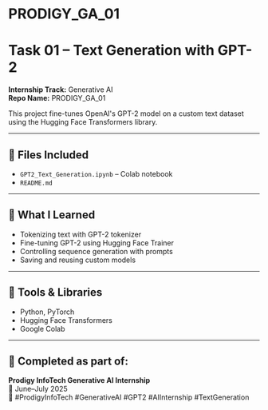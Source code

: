 # PRODIGY_GA_01
# Task 01 – Text Generation with GPT-2  
**Internship Track:** Generative AI  
**Repo Name:** PRODIGY_GA_01  

This project fine-tunes OpenAI's GPT-2 model on a custom text dataset using the Hugging Face Transformers library.

---

## 📁 Files Included
- `GPT2_Text_Generation.ipynb` – Colab notebook
- `README.md`

---

## 🧠 What I Learned
- Tokenizing text with GPT-2 tokenizer
- Fine-tuning GPT-2 using Hugging Face Trainer
- Controlling sequence generation with prompts
- Saving and reusing custom models

---

## 🔧 Tools & Libraries
- Python, PyTorch
- Hugging Face Transformers
- Google Colab

---

## 📌 Completed as part of:
**Prodigy InfoTech Generative AI Internship**  
📅 June–July 2025  
📍 #ProdigyInfoTech #GenerativeAI #GPT2 #AIInternship #TextGeneration
